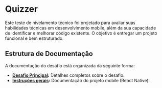 # Quizzer

Este teste de nivelamento técnico foi projetado para avaliar suas habilidades técnicas em desenvolvimento mobile, além da sua capacidade de identificar e melhorar código existente. O objetivo é entregar um projeto funcional e bem estruturado.

## Estrutura de Documentação

A documentação do desafio está organizada da seguinte forma:

- **[Desafio Principal](./docs/index.md):** Detalhes completos sobre o desafio.
- **[Instruções gerais](./CONTRIBUTING.md):** Documentação do projeto mobile (React Native).
